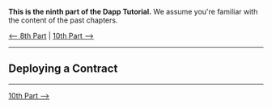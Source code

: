 **This is the ninth part of the Dapp Tutorial.** We assume you're familiar with the content of the past chapters.

[⟵ 8th Part](https://github.com/paritytech/parity/wiki/Tutorial-Part-VIII) | [10th Part ⟶](https://github.com/paritytech/parity/wiki/Tutorial-Part-X)

----

## Deploying a Contract

----

[10th Part ⟶](https://github.com/paritytech/parity/wiki/Tutorial-Part-X)

